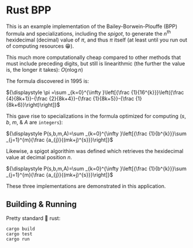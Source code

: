 # Rust BPP
This is an example implementation of the Bailey-Borwein-Plouffe (BPP) formula and specializations, including the *spigot*, to generate the $n$<sup>th</sup> hexidecimal (decimal) value of $\pi$, and thus $\pi$ itself (at least until you run out of computing resources :grin:).

This much more computationally cheap compared to other methods that must include preceding digits, but still is linearithmic (the further the value is, the longer it takes): $O(n\log n)$

The formula discovered in 1995 is:    

$`{\displaystyle \pi =\sum _{k=0}^{\infty }\left[{\frac {1}{16^{k}}}\left({\frac {4}{8k+1}}-{\frac {2}{8k+4}}-{\frac {1}{8k+5}}-{\frac {1}{8k+6}}\right)\right]}`$

This gave rise to specializations in the formula optimized for computing ($s$, $b$, $m$, & $A$ are `integers`):    

$`{\displaystyle P(s,b,m,A)=\sum _{k=0}^{\infty }\left[{\frac {1}{b^{k}}}\sum _{j=1}^{m}{\frac {a_{j}}{(mk+j)^{s}}}\right]}`$

Likewise, a spigot algorithim was defined which retrieves the hexidecimal value at decimal position $n$.

$`{\displaystyle P(s,b,m,A)=\sum _{k=0}^{\infty }\left[{\frac {1}{b^{k}}}\sum _{j=1}^{m}{\frac {a_{j}}{(mk+j)^{s}}}\right]}`$

These three implementations are demonstrated in this application.

## Building & Running
Pretty standard :crab: rust:
```
cargo build
cargo test
cargo run
```